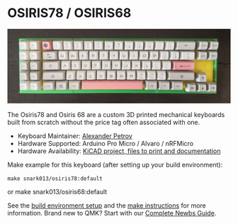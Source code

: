 # OSIRIS78 / OSIRIS68

![osiris](https://github.com/snark013/osiris/blob/main/imgs/osiris78-2.png)

The Osiris78 and Osiris 68 are a custom 3D printed mechanical keyboards built from scratch without the price tag often associated with one. 

* Keyboard Maintainer: [Alexander Petrov](https://github.com/snark013)
* Hardware Supported: Arduino Pro Micro / Alvaro / nRFMicro
* Hardware Availability: [KiCAD project, files to print and documentation](https://github.com/snark013/osiris)

Make example for this keyboard (after setting up your build environment):

    make snark013/osiris78:default
or
    make snark013/osiris68:default

See the [build environment setup](https://docs.qmk.fm/#/getting_started_build_tools) and the [make instructions](https://docs.qmk.fm/#/getting_started_make_guide) for more information. Brand new to QMK? Start with our [Complete Newbs Guide](https://docs.qmk.fm/#/newbs).
